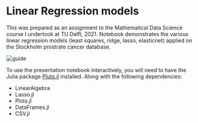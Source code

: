 # Linear Regression models

This was prepared as an assignment to the Mathematical Data Science course I undertook at TU Delft, 2021. Notebook demonstrates the various linear regression models (least squares, ridge, lasso, elasticnet) applied on the Stockholm prostrate cancer database.

![guide](readme.gif)

To use the presentation notebook interactively, you will need to have the Julia package [Pluto.jl](https://github.com/fonsp/Pluto.jl) installed. Along with the following dependencies:
- LinearAlgebra
- Lasso.jl
- Plots.jl
- DataFrames.jl
- CSV.jl


